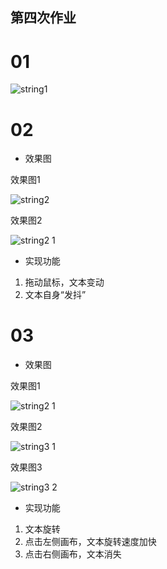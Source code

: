 ## 第四次作业

# 01

![string1](https://user-images.githubusercontent.com/90942805/138619414-3fde5d81-1ebc-4aff-83f6-0c9949a24866.png)


# 02

- 效果图
 
效果图1

![string2](https://user-images.githubusercontent.com/90942805/138619499-aeab5b28-932c-482a-a96d-3eee1bb91b01.png)

效果图2

![string2 1](https://user-images.githubusercontent.com/90942805/138619512-d2f9d35e-fd62-4897-a06f-6f2aca0ebb84.png)

- 实现功能

1. 拖动鼠标，文本变动
2. 文本自身“发抖”


# 03
- 效果图

效果图1

![string2 1](https://user-images.githubusercontent.com/90942805/138619709-dd0e0290-c45f-4801-9a0a-a21a08e17a4b.png)

效果图2

![string3 1](https://user-images.githubusercontent.com/90942805/138619726-057a73a0-d791-49c9-a929-ad4a40207aa4.png)

效果图3

![string3 2](https://user-images.githubusercontent.com/90942805/138619737-548db94b-698c-432d-9399-cec40a68455d.png)


- 实现功能
1. 文本旋转
2. 点击左侧画布，文本旋转速度加快
3. 点击右侧画布，文本消失
